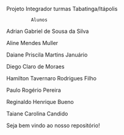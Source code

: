 Projeto Integrador turmas Tabatinga/Itápolis

             Alunos

Adrian Gabriel de Sousa da Silva

Aline Mendes Muller

Daiane Priscila Martins Januário

Diego Claro de Moraes

Hamilton Tavernaro Rodrigues Filho

Paulo Rogério Pereira

Reginaldo Henrique Bueno

Taiane Carolina Candido


Seja bem vindo ao nosso repositório!
    
